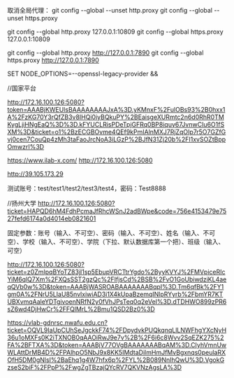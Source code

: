 取消全局代理：
git config --global --unset http.proxy
git config --global --unset https.proxy

git config --global http.proxy 127.0.0.1:10809
git config --global https.proxy 127.0.0.1:10809

git config --global http.proxy http://127.0.0.1:7890
git config --global https.proxy http://127.0.0.1:7890


SET NODE_OPTIONS=--openssl-legacy-provider &&


//国家平台

http://172.16.100.126:5080?token=AAABjKWEUlsBAAAAAAAAJxA%3D.yKMnxF%2FulOBs93%2B0hxx1A%2FzKG70Y3rQfZB3v8IHQi0iyBQkuPY%2BEaisgeXURmtc2n6d0RhR0TMKygLjiHNgEaQ%3D%3D.kFYUCLRisPDeTpjGFRq0BP8iquy67JvnwCIu6O1fSXM%3D&ticket=o1%2BzECGBOvme4QEf9kPmIAlnMXJ7RjZqOIp7r5O7GZfGvj0cen7CouQp4zMh3taFaoJrcNoA3iLGzP%2BJfN31Zj20b%2FI1xvSOZtBppOmwzrI%3D

https://www.ilab-x.com/
http://172.16.100.126:5080

http://39.105.173.29

测试账号：test/test1/test2/test3/test4，密码：Test8888

//扬州大学
http://172.16.100.126:5080?ticket=HAPQD6hM4FdhPcmaJfRhcWSnJ2adBWpe&code=756e4153479e7527fefd6174a0d4014eb0821601



固定参数：账号（输入、不可空）、密码（输入、不可空）、姓名（输入、不可空）、学校（输入、不可空）、学院（下拉、默认数据库第一个把）、班级（输入、可空）

http://172.16.100.126:5080?ticket=z0ZmIpqBYoTZ83jl1sp5EbupVRCTtrYgdo%2ByyKVYJ%2FMVpiceRIcYiM6qlQ7Xm%2FXQsSST2gzQc%2FIfjsCd%2BSB%2FvO1GoUbiwdziKL4aeqQVb0w%3D&token=AAABjWASROABAAAAAAABqpI%3D.Tm6qfBk%2FY1gm0A%2FNrU5LIaU85nvlxiwiAD3i1X4kUpaBzemqINlpRYyrb%2FbmYR7KTUBXvmqAaleYDTgivoenNRfN2y0fVhJPsTeq0q2eVeI%3D.dTDHWO899zPR6sZ6wd4DjHwCr%2FFQlMrL%2Bmu1QSD2Bz0%3D

https://vlab-gdnrsc.nwafu.edu.cn?ticket=OQVL9IaUpCUhSeJgckkF74%2FDpydvkPUQkqnqLlLNWFhgYXcNyH36u1oMXFs0K2iTXNOB0qAAOiRwJ9e7v%2B%2F6i6c8Wvv2SqEZK275%2FA%2BFTXA%3D&token=AAABjV77OVgBAAAAAAABqAM%3D.CIyhVmnUwWLAttDrMB4D%2FPAlhpO5NbJ9x8KK5IMdtaDilmHmJfMvBgxnqs0peulaRXOfH5DM0gNlsI%2BaEhq1g4W7hfx6p%2FYL%2B089NnIhQwU%3D.VgokGzseS2biF%2FPpP%2FwgZgTBzajQYcRV7QKVNzAgsLA%3D
